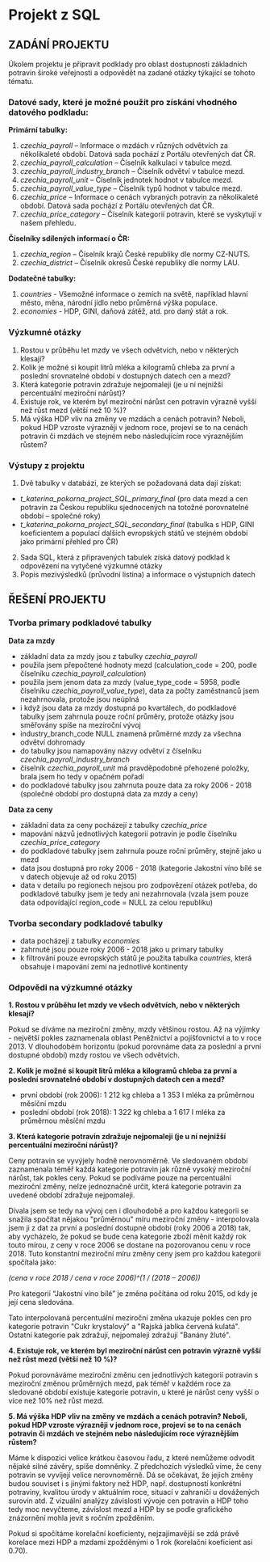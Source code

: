 # Projekt z SQL

## ZADÁNÍ PROJEKTU

Úkolem projektu je připravit podklady pro oblast dostupnosti základních potravin široké veřejnosti a odpovědět na zadané otázky týkající se tohoto tématu.

### Datové sady, které je možné použít pro získání vhodného datového podkladu:

**Primární tabulky:**
1. *czechia_payroll* – Informace o mzdách v různých odvětvích za několikaleté období. Datová sada pochází z Portálu otevřených dat ČR.
2. *czechia_payroll_calculation* – Číselník kalkulací v tabulce mezd.
3. *czechia_payroll_industry_branch* – Číselník odvětví v tabulce mezd.
4. *czechia_payroll_unit* – Číselník jednotek hodnot v tabulce mezd.
5. *czechia_payroll_value_type* – Číselník typů hodnot v tabulce mezd.
6. *czechia_price* – Informace o cenách vybraných potravin za několikaleté období. Datová sada pochází z Portálu otevřených dat ČR.
7. *czechia_price_category* – Číselník kategorií potravin, které se vyskytují v našem přehledu.

**Číselníky sdílených informací o ČR:**
1. *czechia_region* – Číselník krajů České republiky dle normy CZ-NUTS.
2. *czechia_district* – Číselník okresů České republiky dle normy LAU.

**Dodatečné tabulky:**
1. *countries* - Všemožné informace o zemích na světě, například hlavní město, měna, národní jídlo nebo průměrná výška populace.
2. *economies* - HDP, GINI, daňová zátěž, atd. pro daný stát a rok.

### Výzkumné otázky
1. Rostou v průběhu let mzdy ve všech odvětvích, nebo v některých klesají?
2. Kolik je možné si koupit litrů mléka a kilogramů chleba za první a poslední srovnatelné období v dostupných datech cen a mezd?
3. Která kategorie potravin zdražuje nejpomaleji (je u ní nejnižší percentuální meziroční nárůst)?
4. Existuje rok, ve kterém byl meziroční nárůst cen potravin výrazně vyšší než růst mezd (větší než 10 %)?
5. Má výška HDP vliv na změny ve mzdách a cenách potravin? Neboli, pokud HDP vzroste výrazněji v jednom roce, projeví se to na cenách potravin či mzdách ve stejném nebo následujícím roce výraznějším růstem?

### Výstupy z projektu
1. Dvě tabulky v databázi, ze kterých se požadovaná data dají získat:
- *t_katerina_pokorna_project_SQL_primary_final* (pro data mezd a cen potravin za Českou republiku sjednocených na totožné porovnatelné období – společné roky)
- *t_katerina_pokorna_project_SQL_secondary_final* (tabulka s HDP, GINI koeficientem a populací dalších evropských států ve stejném období jako primární přehled pro ČR)
2. Sada SQL, která z připravených tabulek získá datový podklad k odpovězení na vytyčené výzkumné otázky
3. Popis mezivýsledků (průvodní listina) a informace o výstupních datech

## ŘEŠENÍ PROJEKTU

### Tvorba primary podkladové tabulky
**Data za mzdy**
- základní data za mzdy jsou z tabulky *czechia_payroll*
- použila jsem přepočtené hodnoty mezd (calculation_code = 200, podle číselníku *czechia_payroll_calculation*)
- použila jsem jenom data za mzdy (value_type_code = 5958, podle číselníku *czechia_payroll_value_type*), data za počty zaměstnanců jsem nezahrnovala, protože jsou neúplná
- i když jsou data za mzdy dostupná po kvartálech, do podkladové tabulky jsem zahrnula pouze roční průměry, protože otázky jsou směřovány spíše na meziroční vývoj
- industry_branch_code NULL znamená průměrné mzdy za všechna odvětví dohromady
- do tabulky jsou namapovány názvy odvětví z číselníku *czechia_payroll_industry_branch*
- číselník *czechia_payroll_unit* má pravděpodobně přehozené položky, brala jsem ho tedy v opačném pořadí
- do podkladové tabulky jsou zahrnuta pouze data za roky 2006 - 2018 (společné období pro dostupná data za mzdy a ceny)

**Data za ceny**
- základní data za ceny pocházejí z tabulky *czechia_price*
- mapování názvů jednotlivých kategorií potravin je podle číselníku *czechia_price_category*
- do podkladové tabulky jsem zahrnula pouze roční průměry, stejně jako u mezd
- data jsou dostupná pro roky 2006 - 2018 (kategorie Jakostní víno bílé se v datech objevuje až od roku 2015)
- data v detailu po regionech nejsou pro zodpovězení otázek potřeba, do podkladové tabulky jsem je tedy ani nezahrnovala (vzala jsem pouze data odpovídající region_code = NULL za celou republiku)

### Tvorba secondary podkladové tabulky

- data pocházejí z tabulky *economies*
- zahrnuté jsou pouze roky 2006 - 2018 jako u primary tabulky
- k filtrování pouze evropských států je použita tabulka *countries*, která obsahuje i mapování zemí na jednotlivé kontinenty 

### Odpovědi na výzkumné otázky

**1. Rostou v průběhu let mzdy ve všech odvětvích, nebo v některých klesají?**

Pokud se díváme na meziroční změny, mzdy většinou rostou. Až na výjimky - největší pokles zaznamenala oblast Peněžnictví a pojišťovnictví a to v roce 2013.
V dlouhodobém horizontu (pokud porovnáme data za poslední a první dostupné období) mzdy rostou ve všech odvětvích.

**2. Kolik je možné si koupit litrů mléka a kilogramů chleba za první a poslední srovnatelné období v dostupných datech cen a mezd?**

- první období (rok 2006): 1 212 kg chleba a 1 353 l mléka za průměrnou měsíční mzdu
- poslední období (rok 2018): 1 322 kg chleba a 1 617 l mléka za průměrnou měsíční mzdu

**3. Která kategorie potravin zdražuje nejpomaleji (je u ní nejnižší percentuální meziroční nárůst)?**

Ceny potravin se vyvýjely hodně nerovnoměrně. Ve sledovaném období zaznamenala téměř každá kategorie potravin jak různě vysoký meziroční nárůst, tak pokles ceny. Pokud se podíváme pouze na percentuální meziroční změny, nelze jednoznačně určit, která kategorie potravin za uvedené období zdražuje nejpomaleji.

Dívala jsem se tedy na vývoj cen i dlouhodobě a pro každou kategorii se snažila spočítat nějakou "průměrnou" míru meziroční změny - interpolovala jsem ji z dat za první a poslední dostupné období (roky 2006 a 2018) tak, aby vycházelo, že pokud se bude cena kategorie zboží měnit každý rok touto mírou, z ceny v roce 2006 se dostane na pozorovanou cenu v roce 2018. Tuto konstantní meziroční míru změny ceny jsem pro každou kategorii spočítala jako:

*(cena v roce 2018 / cena v roce 2006)^(1 / (2018 – 2006))*

Pro kategorii “Jakostní víno bílé” je změna počítána od roku 2015, od kdy je její cena sledována.

Tato interpolovaná percentuální meziroční změna ukazuje pokles cen pro kategorie potravin "Cukr krystalový" a "Rajská jablka červená kulatá". Ostatní kategorie pak zdražují, nejpomaleji zdražují "Banány žluté".

**4. Existuje rok, ve kterém byl meziroční nárůst cen potravin výrazně vyšší než růst mezd (větší než 10 %)?**

Pokud porovnáváme meziroční změnu cen jednotlivých kategorií potravin s meziroční změnou průměrných mezd, pak téměř v každém roce za sledované období existuje kategorie potravin, u které je nárůst ceny vyšší o více než 10% než růst mezd.

**5. Má výška HDP vliv na změny ve mzdách a cenách potravin? Neboli, pokud HDP vzroste výrazněji v jednom roce, projeví se to na cenách potravin či mzdách ve stejném nebo následujícím roce výraznějším růstem?**

Máme k dispozici velice krátkou časovou řadu, z které nemůžeme odvodit nějaké silné závěry, spíše domněnky. Z předchozích výsledků víme, že ceny potravin se vyvíjejí velice nerovnoměrně. Dá se očekávat, že jejich změny budou souviset i s jinými faktory než HDP, např. dostupností konkrétní potraviny, kvalitou úrody v aktuálním roce, situací v zahraničí u dovážených surovin atd. Z vizuální analýzy závislosti vývoje cen potravin a HDP toho tedy moc nevyčteme, závislost mezd a HDP by se podle grafického znázornění mohla jevit s ročním zpožděním.

Pokud si spočítáme korelační koeficienty, nejzajímavější se zdá právě korelace mezi HDP a mzdami zpožděnými o 1 rok (korelační koeficient asi 0.70).
